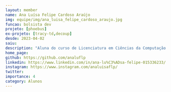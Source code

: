 ```yaml
---
layout: member
name: Ana Luísa Felipe Cardoso Araújo
img: equipe/img/ana_luisa_felipe_cardoso_araujo.jpg
funcao: bolsista dev
projeto: [phoebus]
ex-projeto: [tracy-td,decoup]
desde: 2023-04-02
saiu: 
description: "Aluna do curso de Licenciatura em Ciências da Computação na Universidade Federal da Paraíba Campus IV,. Atualmente atuo como Full-Stack no projeto Tracy-TD, amo e coleciono livros e sou viciada em todo tipo de jogo. "
home_page: 
github: https://github.com/analuflp
linkedin: https://www.linkedin.com/in/ana-lu%C3%ADsa-felipe-015336233/
instagram: https://www.instagram.com/analuisaflp/
twitter: 
importance: 4
category: Alunos
---
```

